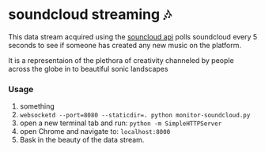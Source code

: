 soundcloud streaming :notes:
===========================


This data stream acquired using the [souncloud api](https://developers.soundcloud.com/docs/api/reference) polls soundcloud every 5 seconds to see if someone has created any new music on the platform. 

It is a representaion of the plethora of creativity channeled by people across the globe in to beautiful sonic landscapes

### Usage

1. something
2. `websocketd --port=8080 --staticdir=. python monitor-soundcloud.py`
3. open a new terminal tab and run: `python -m SimpleHTTPServer`
4. open Chrome and navigate to: `localhost:8000`
5. Bask in the beauty of the data stream.